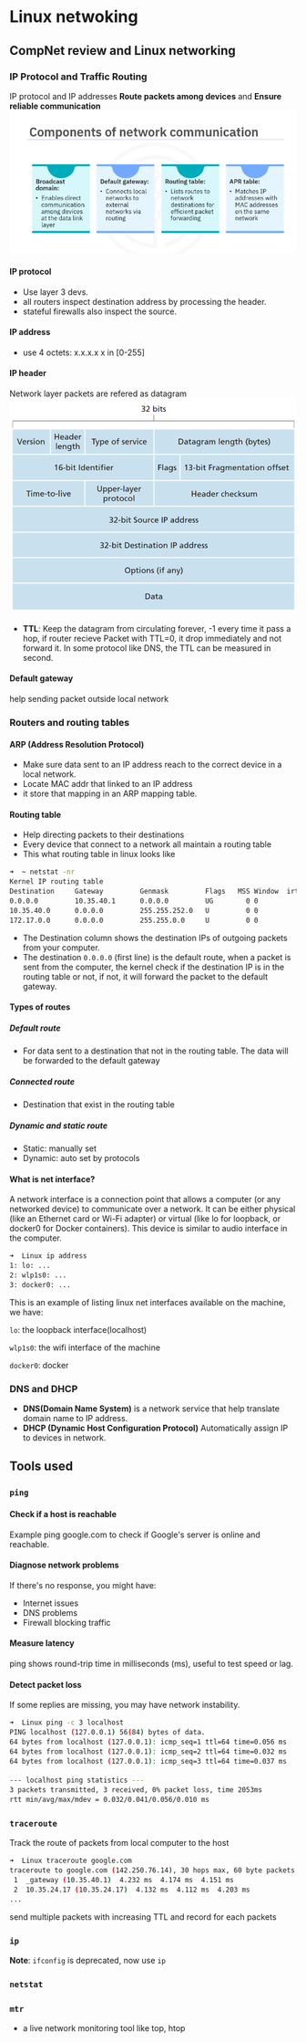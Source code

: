 # Linux netwoking
## CompNet review and Linux networking
### IP Protocol and Traffic Routing
IP protocol and IP addresses **Route packets among devices** and **Ensure reliable communication**
![alt text](image-1.png)
#### IP protocol
- Use layer 3 devs.
- all routers inspect destination address by processing the header.
- stateful firewalls also inspect the source.
#### IP address
- use 4 octets: x.x.x.x x in [0-255]
#### IP header
Network layer packets are refered as datagram
![alt text](image.png)
- **TTL**: Keep the datagram from circulating forever, -1 every time it pass a hop, if router recieve Packet with TTL=0, it drop immediately and not forward it. In some protocol like DNS, the TTL can be measured in second.
#### Default gateway
help sending packet outside local network

### Routers and routing tables
#### ARP (Address Resolution Protocol)
- Make sure data sent to an IP address reach to the correct device in a local network.
- Locate MAC addr that linked to an IP address
- it store that mapping in an ARP mapping table. 
#### Routing table
- Help directing packets to their destinations
- Every device that connect to a network all maintain a routing table
- This what routing table in linux looks like

```bash
➜  ~ netstat -nr
Kernel IP routing table
Destination     Gateway         Genmask         Flags   MSS Window  irtt Iface
0.0.0.0         10.35.40.1      0.0.0.0         UG        0 0          0 wlp1s0
10.35.40.0      0.0.0.0         255.255.252.0   U         0 0          0 wlp1s0
172.17.0.0      0.0.0.0         255.255.0.0     U         0 0          0 docker0

```
- The Destination column shows the destination IPs of outgoing packets from your computer.
- The destination ```0.0.0.0``` (first line) is the default route, when a packet is sent from the computer, the kernel check if the destination IP is in the routing table or not, if not, it will forward the packet to the default gateway.

#### Types of routes
##### Default route
- For data sent to a destination that not in the routing table. The data will be forwarded to the default gateway
##### Connected route
- Destination that exist in the routing table
##### Dynamic and static route
- Static: manually set
- Dynamic: auto set by protocols
#### What is net interface?
A network interface is a connection point that allows a computer (or any networked device) to communicate over a network. It can be either physical (like an Ethernet card or Wi-Fi adapter) or virtual (like lo for loopback, or docker0 for Docker containers). This device is similar to audio interface in the computer.

```bash
➜  Linux ip address
1: lo: ...
2: wlp1s0: ...
3: docker0: ...
```

This is an example of listing linux net interfaces available on the machine, we have: 

```lo```: the loopback interface(localhost)

```wlp1s0```: the wifi interface of the machine

```docker0```: docker 


### DNS and DHCP
- **DNS(Domain Name System)** is a network service that help translate domain name to IP address. 
- **DHCP (Dynamic Host Configuration Protocol)** Automatically assign IP to devices in network.
## Tools used
### ```ping```
#### Check if a host is reachable 
Example ping google.com to check if Google's server is online and reachable.

#### Diagnose network problems
If there's no response, you might have:
- Internet issues
- DNS problems
- Firewall blocking traffic

#### Measure latency
ping shows round-trip time in milliseconds (ms), useful to test speed or lag.

#### Detect packet loss
If some replies are missing, you may have network instability.


```bash
➜  Linux ping -c 3 localhost 
PING localhost (127.0.0.1) 56(84) bytes of data.
64 bytes from localhost (127.0.0.1): icmp_seq=1 ttl=64 time=0.056 ms
64 bytes from localhost (127.0.0.1): icmp_seq=2 ttl=64 time=0.032 ms
64 bytes from localhost (127.0.0.1): icmp_seq=3 ttl=64 time=0.037 ms

--- localhost ping statistics ---
3 packets transmitted, 3 received, 0% packet loss, time 2053ms
rtt min/avg/max/mdev = 0.032/0.041/0.056/0.010 ms
```

### ```traceroute```
Track the route of packets from local computer to the host
```bash
➜  Linux traceroute google.com 
traceroute to google.com (142.250.76.14), 30 hops max, 60 byte packets
 1  _gateway (10.35.40.1)  4.232 ms  4.174 ms  4.151 ms
 2  10.35.24.17 (10.35.24.17)  4.132 ms  4.112 ms  4.203 ms
...
```
send multiple packets with increasing TTL and record for each packets 


### ```ip```
__Note__: ```ifconfig``` is deprecated, now use ```ip```
### ```netstat```
### ```mtr```
- a live network monitoring tool like top, htop


